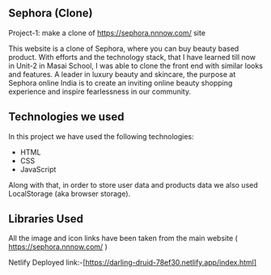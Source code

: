 ## Sephora (Clone)

Project-1: make a clone of https://sephora.nnnow.com/ site

This website is a clone of Sephora, where you can buy beauty based product. With efforts and the technology stack, that I have learned till now in Unit-2 in Masai School, I was able to clone the front end with similar looks and features. A leader in luxury beauty and skincare, the purpose at Sephora online India is to create an inviting online beauty shopping experience and inspire fearlessness in our community.

## Technologies we used

In this project we have used the following technologies:

- HTML
- CSS
- JavaScript

Along with that, in order to store user data and products data we also used LocalStorage (aka browser storage).

## Libraries Used

All the image and icon links have been taken from the main website ( https://sephora.nnnow.com/ )

Netlify Deployed link:-[https://darling-druid-78ef30.netlify.app/index.html]
